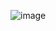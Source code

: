 ![image](https://github.com/maxbiostat/Statistical_Inference_MSc/assets/2875083/ab723e9f-568e-4d34-8f46-63d4d7b91717)
